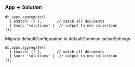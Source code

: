 ### App -> Solution

```mongo
db.apps.aggregate([
  { $match: {} },       // match all documents
  { $out: "solutions" }  // output to new collection
]);
```

Migrate defaultConfiguration to defaultCommunicationSettings

```mongo
db.apps.aggregate([
  { $match: {} },       // match all documents
  { $out: "solutions" }  // output to new collection
]);
```
